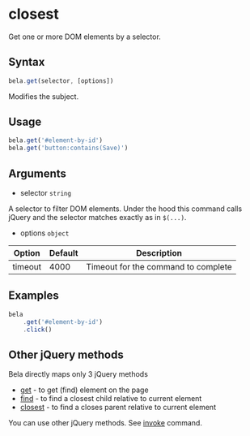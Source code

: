 # closest

Get one or more DOM elements by a selector.

## Syntax

```js
bela.get(selector, [options])
```
Modifies the subject.

## Usage

```js
bela.get('#element-by-id')
bela.get('button:contains(Save)')
```

## Arguments

- selector `string`

A selector to filter DOM elements. Under the hood this command calls jQuery and the selector matches exactly as in `$(...)`.

- options `object`

| Option | Default | Description |
| ------ | ------- | ----------- |
| timeout | 4000 | Timeout for the command to complete |

## Examples

```js
bela
    .get('#element-by-id')
    .click()
```

## Other jQuery methods

Bela directly maps only 3 jQuery methods
- [get](get.md#get) - to get (find) element on the page
- [find](find.md#find) - to find a closest child relative to current element
- [closest](closest.md#closest) - to find a closes parent relative to current element

You can use other jQuery methods. See [invoke](invoke.md#invoke) command.